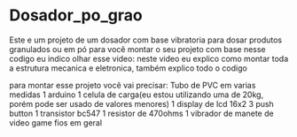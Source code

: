 # Dosador_po_grao
Este e um projeto de um dosador com base vibratoria para dosar produtos granulados ou em pó
para você montar o seu projeto com base nesse codigo eu indico olhar esse video:
neste video eu explico como montar toda a estrutura mecanica e eletronica, também explico todo o codigo

para montar esse projeto você vai precisar:
Tubo de PVC em varias medidas
1 arduino
1 celula de carga(eu estou utilizando uma de 20kg, porém pode ser usado de valores menores)
1 display de lcd 16x2
3 push button
1 transistor bc547
1 resistor de 470ohms
1 vibrador de manete de video game
fios em geral
